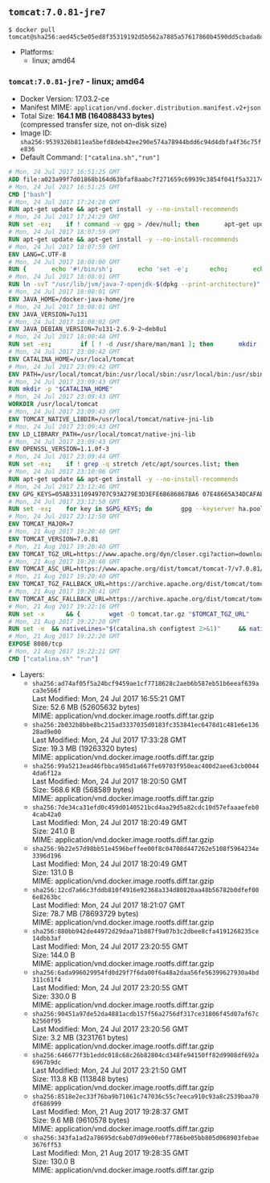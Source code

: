 ## `tomcat:7.0.81-jre7`

```console
$ docker pull tomcat@sha256:aed45c5e05ed8f35319192d5b562a7885a57617860b4590dd5cbada8de0e2602
```

-	Platforms:
	-	linux; amd64

### `tomcat:7.0.81-jre7` - linux; amd64

-	Docker Version: 17.03.2-ce
-	Manifest MIME: `application/vnd.docker.distribution.manifest.v2+json`
-	Total Size: **164.1 MB (164088433 bytes)**  
	(compressed transfer size, not on-disk size)
-	Image ID: `sha256:9539326b811ea5befd8deb42ee290e574a78944bdd6c94d4dbfa4f36c75fe836`
-	Default Command: `["catalina.sh","run"]`

```dockerfile
# Mon, 24 Jul 2017 16:51:25 GMT
ADD file:a023a99f7d01868b164d63bfaf8aabc7f271659c69939c3854f041f5a3217428 in / 
# Mon, 24 Jul 2017 16:51:25 GMT
CMD ["bash"]
# Mon, 24 Jul 2017 17:24:28 GMT
RUN apt-get update && apt-get install -y --no-install-recommends 		ca-certificates 		curl 		wget 	&& rm -rf /var/lib/apt/lists/*
# Mon, 24 Jul 2017 17:24:29 GMT
RUN set -ex; 	if ! command -v gpg > /dev/null; then 		apt-get update; 		apt-get install -y --no-install-recommends 			gnupg2 			dirmngr 		; 		rm -rf /var/lib/apt/lists/*; 	fi
# Mon, 24 Jul 2017 18:07:59 GMT
RUN apt-get update && apt-get install -y --no-install-recommends 		bzip2 		unzip 		xz-utils 	&& rm -rf /var/lib/apt/lists/*
# Mon, 24 Jul 2017 18:07:59 GMT
ENV LANG=C.UTF-8
# Mon, 24 Jul 2017 18:08:00 GMT
RUN { 		echo '#!/bin/sh'; 		echo 'set -e'; 		echo; 		echo 'dirname "$(dirname "$(readlink -f "$(which javac || which java)")")"'; 	} > /usr/local/bin/docker-java-home 	&& chmod +x /usr/local/bin/docker-java-home
# Mon, 24 Jul 2017 18:08:01 GMT
RUN ln -svT "/usr/lib/jvm/java-7-openjdk-$(dpkg --print-architecture)" /docker-java-home
# Mon, 24 Jul 2017 18:08:01 GMT
ENV JAVA_HOME=/docker-java-home/jre
# Mon, 24 Jul 2017 18:08:01 GMT
ENV JAVA_VERSION=7u131
# Mon, 24 Jul 2017 18:08:02 GMT
ENV JAVA_DEBIAN_VERSION=7u131-2.6.9-2~deb8u1
# Mon, 24 Jul 2017 18:08:48 GMT
RUN set -ex; 		if [ ! -d /usr/share/man/man1 ]; then 		mkdir -p /usr/share/man/man1; 	fi; 		apt-get update; 	apt-get install -y 		openjdk-7-jre-headless="$JAVA_DEBIAN_VERSION" 	; 	rm -rf /var/lib/apt/lists/*; 		[ "$(readlink -f "$JAVA_HOME")" = "$(docker-java-home)" ]; 		update-alternatives --get-selections | awk -v home="$(readlink -f "$JAVA_HOME")" 'index($3, home) == 1 { $2 = "manual"; print | "update-alternatives --set-selections" }'; 	update-alternatives --query java | grep -q 'Status: manual'
# Mon, 24 Jul 2017 23:09:42 GMT
ENV CATALINA_HOME=/usr/local/tomcat
# Mon, 24 Jul 2017 23:09:42 GMT
ENV PATH=/usr/local/tomcat/bin:/usr/local/sbin:/usr/local/bin:/usr/sbin:/usr/bin:/sbin:/bin
# Mon, 24 Jul 2017 23:09:43 GMT
RUN mkdir -p "$CATALINA_HOME"
# Mon, 24 Jul 2017 23:09:43 GMT
WORKDIR /usr/local/tomcat
# Mon, 24 Jul 2017 23:09:43 GMT
ENV TOMCAT_NATIVE_LIBDIR=/usr/local/tomcat/native-jni-lib
# Mon, 24 Jul 2017 23:09:43 GMT
ENV LD_LIBRARY_PATH=/usr/local/tomcat/native-jni-lib
# Mon, 24 Jul 2017 23:09:43 GMT
ENV OPENSSL_VERSION=1.1.0f-3
# Mon, 24 Jul 2017 23:09:44 GMT
RUN set -ex; 	if ! grep -q stretch /etc/apt/sources.list; then 		{ 			echo 'deb http://deb.debian.org/debian stretch main'; 		} > /etc/apt/sources.list.d/stretch.list; 		{ 			echo 'Package: *'; 			echo 'Pin: release n=stretch'; 			echo 'Pin-Priority: -10'; 			echo; 			echo 'Package: openssl libssl*'; 			echo "Pin: version $OPENSSL_VERSION"; 			echo 'Pin-Priority: 990'; 		} > /etc/apt/preferences.d/stretch-openssl; 	fi
# Mon, 24 Jul 2017 23:10:06 GMT
RUN apt-get update && apt-get install -y --no-install-recommends 		libapr1 		openssl="$OPENSSL_VERSION" 	&& rm -rf /var/lib/apt/lists/*
# Mon, 24 Jul 2017 23:12:46 GMT
ENV GPG_KEYS=05AB33110949707C93A279E3D3EFE6B686867BA6 07E48665A34DCAFAE522E5E6266191C37C037D42 47309207D818FFD8DCD3F83F1931D684307A10A5 541FBE7D8F78B25E055DDEE13C370389288584E7 61B832AC2F1C5A90F0F9B00A1C506407564C17A3 713DA88BE50911535FE716F5208B0AB1D63011C7 79F7026C690BAA50B92CD8B66A3AD3F4F22C4FED 9BA44C2621385CB966EBA586F72C284D731FABEE A27677289986DB50844682F8ACB77FC2E86E29AC A9C5DF4D22E99998D9875A5110C01C5A2F6059E7 DCFD35E0BF8CA7344752DE8B6FB21E8933C60243 F3A04C595DB5B6A5F1ECA43E3B7BBB100D811BBE F7DA48BB64BCB84ECBA7EE6935CD23C10D498E23
# Mon, 24 Jul 2017 23:12:50 GMT
RUN set -ex; 	for key in $GPG_KEYS; do 		gpg --keyserver ha.pool.sks-keyservers.net --recv-keys "$key"; 	done
# Mon, 24 Jul 2017 23:12:50 GMT
ENV TOMCAT_MAJOR=7
# Mon, 21 Aug 2017 19:20:40 GMT
ENV TOMCAT_VERSION=7.0.81
# Mon, 21 Aug 2017 19:20:40 GMT
ENV TOMCAT_TGZ_URL=https://www.apache.org/dyn/closer.cgi?action=download&filename=tomcat/tomcat-7/v7.0.81/bin/apache-tomcat-7.0.81.tar.gz
# Mon, 21 Aug 2017 19:20:40 GMT
ENV TOMCAT_ASC_URL=https://www.apache.org/dist/tomcat/tomcat-7/v7.0.81/bin/apache-tomcat-7.0.81.tar.gz.asc
# Mon, 21 Aug 2017 19:20:40 GMT
ENV TOMCAT_TGZ_FALLBACK_URL=https://archive.apache.org/dist/tomcat/tomcat-7/v7.0.81/bin/apache-tomcat-7.0.81.tar.gz
# Mon, 21 Aug 2017 19:20:41 GMT
ENV TOMCAT_ASC_FALLBACK_URL=https://archive.apache.org/dist/tomcat/tomcat-7/v7.0.81/bin/apache-tomcat-7.0.81.tar.gz.asc
# Mon, 21 Aug 2017 19:22:16 GMT
RUN set -x 		&& { 		wget -O tomcat.tar.gz "$TOMCAT_TGZ_URL" 		|| wget -O tomcat.tar.gz "$TOMCAT_TGZ_FALLBACK_URL" 	; } 	&& { 		wget -O tomcat.tar.gz.asc "$TOMCAT_ASC_URL" 		|| wget -O tomcat.tar.gz.asc "$TOMCAT_ASC_FALLBACK_URL" 	; } 	&& gpg --batch --verify tomcat.tar.gz.asc tomcat.tar.gz 	&& tar -xvf tomcat.tar.gz --strip-components=1 	&& rm bin/*.bat 	&& rm tomcat.tar.gz* 		&& nativeBuildDir="$(mktemp -d)" 	&& tar -xvf bin/tomcat-native.tar.gz -C "$nativeBuildDir" --strip-components=1 	&& nativeBuildDeps=" 		dpkg-dev 		gcc 		libapr1-dev 		libssl-dev 		make 		openjdk-${JAVA_VERSION%%[-~bu]*}-jdk=$JAVA_DEBIAN_VERSION 	" 	&& apt-get update && apt-get install -y --no-install-recommends $nativeBuildDeps && rm -rf /var/lib/apt/lists/* 	&& ( 		export CATALINA_HOME="$PWD" 		&& cd "$nativeBuildDir/native" 		&& gnuArch="$(dpkg-architecture --query DEB_BUILD_GNU_TYPE)" 		&& ./configure 			--build="$gnuArch" 			--libdir="$TOMCAT_NATIVE_LIBDIR" 			--prefix="$CATALINA_HOME" 			--with-apr="$(which apr-1-config)" 			--with-java-home="$(docker-java-home)" 			--with-ssl=yes 		&& make -j "$(nproc)" 		&& make install 	) 	&& apt-get purge -y --auto-remove $nativeBuildDeps 	&& rm -rf "$nativeBuildDir" 	&& rm bin/tomcat-native.tar.gz 	&& find ./bin/ -name '*.sh' -exec sed -ri 's|^#!/bin/sh$|#!/usr/bin/env bash|' '{}' +
# Mon, 21 Aug 2017 19:22:20 GMT
RUN set -e 	&& nativeLines="$(catalina.sh configtest 2>&1)" 	&& nativeLines="$(echo "$nativeLines" | grep 'Apache Tomcat Native')" 	&& nativeLines="$(echo "$nativeLines" | sort -u)" 	&& if ! echo "$nativeLines" | grep 'INFO: Loaded APR based Apache Tomcat Native library' >&2; then 		echo >&2 "$nativeLines"; 		exit 1; 	fi
# Mon, 21 Aug 2017 19:22:20 GMT
EXPOSE 8080/tcp
# Mon, 21 Aug 2017 19:22:21 GMT
CMD ["catalina.sh" "run"]
```

-	Layers:
	-	`sha256:ad74af05f5a24bcf9459ae1cf7718628c2aeb6b587eb51b6eeaf639aca3e566f`  
		Last Modified: Mon, 24 Jul 2017 16:55:21 GMT  
		Size: 52.6 MB (52605632 bytes)  
		MIME: application/vnd.docker.image.rootfs.diff.tar.gzip
	-	`sha256:2b032b8bbe8bc215ad3337035d0183fc353841ec6478d1c481e6e13628ad9e00`  
		Last Modified: Mon, 24 Jul 2017 17:33:28 GMT  
		Size: 19.3 MB (19263320 bytes)  
		MIME: application/vnd.docker.image.rootfs.diff.tar.gzip
	-	`sha256:99a5213ead46fbbca985d1a667fe69703f950eac400d2aee63cb00444da6f12a`  
		Last Modified: Mon, 24 Jul 2017 18:20:50 GMT  
		Size: 568.6 KB (568589 bytes)  
		MIME: application/vnd.docker.image.rootfs.diff.tar.gzip
	-	`sha256:7de34ca31efd0c459d0140521bcd4aa29d5a82cdc10d57efaaaefeb04cab42a0`  
		Last Modified: Mon, 24 Jul 2017 18:20:49 GMT  
		Size: 241.0 B  
		MIME: application/vnd.docker.image.rootfs.diff.tar.gzip
	-	`sha256:9b22e57d98bb51e4596beffee00f8c04708d447262e5108f5964234e3396d196`  
		Last Modified: Mon, 24 Jul 2017 18:20:49 GMT  
		Size: 131.0 B  
		MIME: application/vnd.docker.image.rootfs.diff.tar.gzip
	-	`sha256:12cd7a66c3fddb810f4916e92368a334d80820aa48b56782b0dfef006e8263bc`  
		Last Modified: Mon, 24 Jul 2017 18:21:07 GMT  
		Size: 78.7 MB (78693729 bytes)  
		MIME: application/vnd.docker.image.rootfs.diff.tar.gzip
	-	`sha256:880bb942de44972d29daa71b887f9a07b3c2dbee8cfa4191268235ce14dbb3af`  
		Last Modified: Mon, 24 Jul 2017 23:20:55 GMT  
		Size: 144.0 B  
		MIME: application/vnd.docker.image.rootfs.diff.tar.gzip
	-	`sha256:6ada996029954fd0d29f7f6da00f6a48a2daa56fe56399627930a4bd311c61f4`  
		Last Modified: Mon, 24 Jul 2017 23:20:55 GMT  
		Size: 330.0 B  
		MIME: application/vnd.docker.image.rootfs.diff.tar.gzip
	-	`sha256:90451a97de52da4881acdb157f56a2756df317ce31806f45d07af67cb2560f95`  
		Last Modified: Mon, 24 Jul 2017 23:20:56 GMT  
		Size: 3.2 MB (3231761 bytes)  
		MIME: application/vnd.docker.image.rootfs.diff.tar.gzip
	-	`sha256:646677f3b1eddc018c68c26b82804cd348fe94150ff82d9908df692a6967b9dc`  
		Last Modified: Mon, 24 Jul 2017 23:21:50 GMT  
		Size: 113.8 KB (113848 bytes)  
		MIME: application/vnd.docker.image.rootfs.diff.tar.gzip
	-	`sha256:8518e2ec33f76ba9b71061c747036c55c7eeca910c93a8c2539baa70df686999`  
		Last Modified: Mon, 21 Aug 2017 19:28:37 GMT  
		Size: 9.6 MB (9610578 bytes)  
		MIME: application/vnd.docker.image.rootfs.diff.tar.gzip
	-	`sha256:343fa1ad2a78695dc6ab07d09e00ebf7786be05bb805d068903febae3676ff53`  
		Last Modified: Mon, 21 Aug 2017 19:28:35 GMT  
		Size: 130.0 B  
		MIME: application/vnd.docker.image.rootfs.diff.tar.gzip
